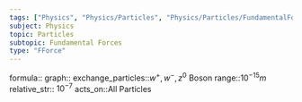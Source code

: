 ```yaml
---
tags: ["Physics", "Physics/Particles", "Physics/Particles/FundamentalForces"]
subject: Physics
topic: Particles
subtopic: Fundamental Forces
type: "FForce"
---
```


formula:: 
graph::
exchange_particles::$w^+, w^-, z^0$ Boson
range::$10^{-15}m$
relative_str:: $10^{-7}$
acts_on::All Particles